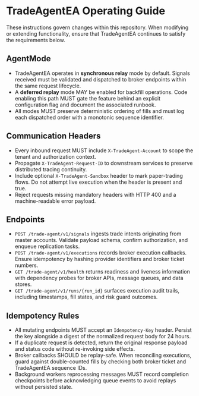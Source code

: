 # TradeAgentEA Operating Guide

These instructions govern changes within this repository. When modifying or extending functionality, ensure that TradeAgentEA continues to satisfy the requirements below.

## AgentMode
- TradeAgentEA operates in **synchronous relay** mode by default. Signals received must be validated and dispatched to broker endpoints within the same request lifecycle.
- A **deferred replay** mode MAY be enabled for backfill operations. Code enabling this path MUST gate the feature behind an explicit configuration flag and document the associated runbook.
- All modes MUST preserve deterministic ordering of fills and must log each dispatched order with a monotonic sequence identifier.

## Communication Headers
- Every inbound request MUST include `X-TradeAgent-Account` to scope the tenant and authorization context.
- Propagate `X-TradeAgent-Request-ID` to downstream services to preserve distributed tracing continuity.
- Include optional `X-TradeAgent-Sandbox` header to mark paper-trading flows. Do not attempt live execution when the header is present and true.
- Reject requests missing mandatory headers with HTTP 400 and a machine-readable error payload.

## Endpoints
- `POST /trade-agent/v1/signals` ingests trade intents originating from master accounts. Validate payload schema, confirm authorization, and enqueue replication tasks.
- `POST /trade-agent/v1/executions` records broker execution callbacks. Ensure idempotency by hashing provider identifiers and broker ticket numbers.
- `GET /trade-agent/v1/health` returns readiness and liveness information with dependency probes for broker APIs, message queues, and data stores.
- `GET /trade-agent/v1/runs/{run_id}` surfaces execution audit trails, including timestamps, fill states, and risk guard outcomes.

## Idempotency Rules
- All mutating endpoints MUST accept an `Idempotency-Key` header. Persist the key alongside a digest of the normalized request body for 24 hours.
- If a duplicate request is detected, return the original response payload and status code without re-invoking side effects.
- Broker callbacks SHOULD be replay-safe. When reconciling executions, guard against double-counted fills by checking both broker ticket and TradeAgentEA sequence IDs.
- Background workers reprocessing messages MUST record completion checkpoints before acknowledging queue events to avoid replays without persisted state.
